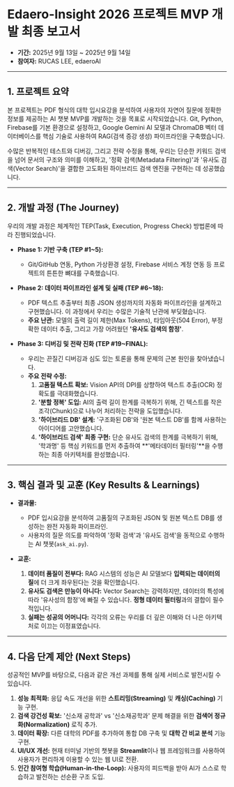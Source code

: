 # Edaero-Insight 2026 프로젝트 MVP 개발 최종 보고서

- **기간:** 2025년 9월 13일 ~ 2025년 9월 14일
- **참여자:** RUCAS LEE, edaeroAI

---

## 1. 프로젝트 요약

본 프로젝트는 PDF 형식의 대학 입시요강을 분석하여 사용자의 자연어 질문에 정확한 정보를 제공하는 AI 챗봇 MVP를 개발하는 것을 목표로 시작되었습니다. Git, Python, Firebase를 기본 환경으로 설정하고, Google Gemini AI 모델과 ChromaDB 벡터 데이터베이스를 핵심 기술로 사용하여 RAG(검색 증강 생성) 파이프라인을 구축했습니다.

수많은 반복적인 테스트와 디버깅, 그리고 전략 수정을 통해, 우리는 단순한 키워드 검색을 넘어 문서의 구조와 의미를 이해하고, '정확 검색(Metadata Filtering)'과 '유사도 검색(Vector Search)'을 결합한 고도화된 하이브리드 검색 엔진을 구현하는 데 성공했습니다.

---

## 2. 개발 과정 (The Journey)

우리의 개발 과정은 체계적인 TEP(Task, Execution, Progress Check) 방법론에 따라 진행되었습니다.

- **Phase 1: 기반 구축 (TEP #1~5):**
  - Git/GitHub 연동, Python 가상환경 설정, Firebase 서비스 계정 연동 등 프로젝트의 튼튼한 뼈대를 구축했습니다.

- **Phase 2: 데이터 파이프라인 설계 및 실패 (TEP #6~18):**
  - PDF 텍스트 추출부터 최종 JSON 생성까지의 자동화 파이프라인을 설계하고 구현했습니다. 이 과정에서 우리는 수많은 기술적 난관에 부딪혔습니다.
  - **주요 난관:** 모델의 출력 길이 제한(Max Tokens), 타임아웃(504 Error), 부정확한 데이터 추출, 그리고 가장 어려웠던 **'유사도 검색의 함정'**.

- **Phase 3: 디버깅 및 전략 진화 (TEP #19~FINAL):**
  - 우리는 끈질긴 디버깅과 심도 있는 토론을 통해 문제의 근본 원인을 찾아냈습니다.
  - **주요 전략 수정:**
    1.  **고품질 텍스트 확보:** Vision API의 DPI를 상향하여 텍스트 추출(OCR) 정확도를 극대화했습니다.
    2.  **'분할 정복' 도입:** AI의 출력 길이 한계를 극복하기 위해, 긴 텍스트를 작은 조각(Chunk)으로 나누어 처리하는 전략을 도입했습니다.
    3.  **'하이브리드 DB' 설계:** '구조화된 DB'와 '원본 텍스트 DB'를 함께 사용하는 아이디어를 고안했습니다.
    4.  **'하이브리드 검색' 최종 구현:** 단순 유사도 검색의 한계를 극복하기 위해, '학과명' 등 핵심 키워드를 먼저 추출하여 **'메타데이터 필터링'**을 수행하는 최종 아키텍처를 완성했습니다.

---

## 3. 핵심 결과 및 교훈 (Key Results & Learnings)

- **결과물:**
  - PDF 입시요강을 분석하여 고품질의 구조화된 JSON 및 원본 텍스트 DB를 생성하는 완전 자동화 파이프라인.
  - 사용자의 질문 의도를 파악하여 '정확 검색'과 '유사도 검색'을 동적으로 수행하는 AI 챗봇(`ask_ai.py`).

- **교훈:**
  1.  **데이터 품질이 전부다:** RAG 시스템의 성능은 AI 모델보다 **입력되는 데이터의 질**에 더 크게 좌우된다는 것을 확인했습니다.
  2.  **유사도 검색은 만능이 아니다:** Vector Search는 강력하지만, 데이터의 특성에 따라 '유사성의 함정'에 빠질 수 있습니다. **정형 데이터 필터링**과의 결합이 필수적입니다.
  3.  **실패는 성공의 어머니다:** 각각의 오류는 우리를 더 깊은 이해와 더 나은 아키텍처로 이끄는 이정표였습니다.

---

## 4. 다음 단계 제안 (Next Steps)

성공적인 MVP를 바탕으로, 다음과 같은 개선 과제를 통해 실제 서비스로 발전시킬 수 있습니다.

1.  **성능 최적화:** 응답 속도 개선을 위한 **스트리밍(Streaming)** 및 **캐싱(Caching)** 기능 구현.
2.  **검색 강건성 확보:** '신소재 공학과' vs '신소재공학과' 문제 해결을 위한 **검색어 정규화(Normalization)** 로직 추가.
3.  **데이터 확장:** 다른 대학의 PDF를 추가하여 통합 DB 구축 및 **대학 간 비교 분석** 기능 구현.
4.  **UI/UX 개선:** 현재 터미널 기반의 챗봇을 **Streamlit**이나 웹 프레임워크를 사용하여 사용자가 편리하게 이용할 수 있는 웹 UI로 전환.
5.  **인간 참여형 학습(Human-in-the-Loop):** 사용자의 피드백을 받아 AI가 스스로 학습하고 발전하는 선순환 구조 도입.